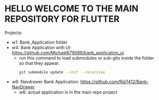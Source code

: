 # HELLO WELCOME TO THE MAIN REPOSITORY FOR FLUTTER

Projects:

- w1: Bank_Application folder
- w4: Bank Application with UI: https://github.com/Michael679089/bank_application_ui
    - run this command to load submodules or sub-gits inside the folder so that they appear.
        ```bash
        git submodule update --init --recursive
        ```
- w6: Navdrawer Bank Application: https://github.com/Rjjjj1412/Bank-NavDrawer
    - w6: actual application is in the main repo project 
